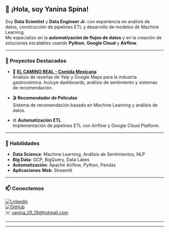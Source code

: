 ## 👋 ¡Hola, soy Yanina Spina!

Soy **Data Scientist** y **Data Engineer Jr.** con experiencia en análisis de datos, construcción de pipelines ETL y desarrollo de modelos de Machine Learning.  
Me especializo en la **automatización de flujos de datos** y en la creación de soluciones escalables usando **Python**, **Google Cloud** y **Airflow**.

---

### 🚀 Proyectos Destacados

- 🎯 **[EL CAMINO REAL - Comida Mexicana](https://github.com/yaninaspina1/YELP-GOOGLE-MAPS---REVIEWS-AND-RECOMMENDATIONS)**  
  Análisis de reseñas de Yelp y Google Maps para la industria gastronómica. Incluye dashboards, análisis de sentimiento y sistemas de recomendación.

- 🎬 **Recomendador de Películas**  
  Sistema de recomendación basado en Machine Learning y análisis de datos.

- ⚙️ **Automatización ETL**  
  Implementación de pipelines ETL con Airflow y Google Cloud Platform.

---

### 🧠 Habilidades

- **Data Science**: Machine Learning, Análisis de Sentimientos, NLP  
- **Big Data**: GCP, BigQuery, Data Lakes  
- **Automatización**: Apache Airflow, Python, Pandas  
- **Aplicaciones Web**: Streamlit

---

### 📫 Conectemos

[![LinkedIn](https://img.shields.io/badge/-LinkedIn-blue?logo=linkedin&style=flat-square)](https://www.linkedin.com/in/yanina-spina-543853279)  
[![GitHub](https://img.shields.io/badge/-GitHub-000?logo=github&style=flat-square)](https://github.com/yaninaspina1)  
✉️ yanina_05_19@hotmail.com

---


---
<!--
**yaninaspina1/yaninaspina1** is a ✨ _special_ ✨ repository because its `README.md` (this file) appears on your GitHub profile.
